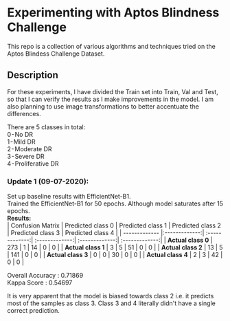 # Experimenting with Aptos Blindness Challenge 
This repo is a collection of various algorithms and techniques tried on the Aptos Blindess Challenge Dataset. 

## Description
For these experiments, I have divided the Train set into Train, Val and Test, so that I can verify the results as I make improvements in the model. I am also planning to use image transformations to better accentuate the differences.

There are 5 classes in total: <br>
0 - No DR <br>
1 - Mild DR <br>
2 - Moderate DR <br>
3 - Severe DR <br>
4 - Proliferative DR <br>


### Update 1 (09-07-2020):
Set up baseline results with EfficientNet-B1. <br>
Trained the EfficientNet-B1 for 50 epochs. Although model saturates after 15 epochs. <br>
**Results:**<br>
| Confusion Matrix | Predicted class 0 | Predicted class 1 | Predicted class 2 | Predicted class 3 | Predicted class 4 |
| ------------- |:-------------:| :-------------:| :-------------:| :-------------:| :-------------:|
| **Actual class 0** | 273 | 1 | 14 | 0 | 0 |
| **Actual class 1** | 3 | 5 | 51 | 0 | 0 |
| **Actual class 2** | 13 | 5 | 141 | 0 | 0 |
| **Actual class 3** | 0 | 0 | 30 | 0 | 0 |
| **Actual class 4** | 2 | 3 | 42 | 0 | 0 |

Overall Accuracy : 0.71869 <br>
Kappa Score : 0.54697 <br>

It is very apparent that the model is biased towards class 2 i.e. it predicts most of the samples as class 3. Class 3 and 4 literally didn't have a single correct prediction.
